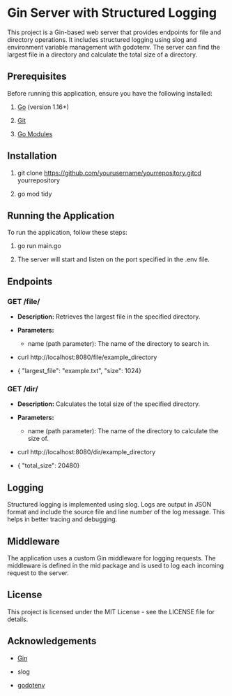 Gin Server with Structured Logging
==================================

This project is a Gin-based web server that provides endpoints for file and directory operations. It includes structured logging using slog and environment variable management with godotenv. The server can find the largest file in a directory and calculate the total size of a directory.

Prerequisites
-------------

Before running this application, ensure you have the following installed:

1.  [Go](https://golang.org/doc/install) (version 1.16+)
    
2.  [Git](https://git-scm.com/book/en/v2/Getting-Started-Installing-Git)
    
3.  [Go Modules](https://blog.golang.org/using-go-modules)
    

Installation
------------

1.  git clone https://github.com/yourusername/yourrepository.gitcd yourrepository
    
2.  go mod tidy
    
   

Running the Application
-----------------------

To run the application, follow these steps:

1.  go run main.go
    
2.  The server will start and listen on the port specified in the .env file.
    

Endpoints
---------

### GET /file/

*   **Description:** Retrieves the largest file in the specified directory.
    
*   **Parameters:**
    
    *   name (path parameter): The name of the directory to search in.
        
*   curl http://localhost:8080/file/example\_directory
    
*   { "largest\_file": "example.txt", "size": 1024}
    

### GET /dir/

*   **Description:** Calculates the total size of the specified directory.
    
*   **Parameters:**
    
    *   name (path parameter): The name of the directory to calculate the size of.
        
*   curl http://localhost:8080/dir/example\_directory
    
*   { "total\_size": 20480}
    

Logging
-------

Structured logging is implemented using slog. Logs are output in JSON format and include the source file and line number of the log message. This helps in better tracing and debugging.

Middleware
----------

The application uses a custom Gin middleware for logging requests. The middleware is defined in the mid package and is used to log each incoming request to the server.

License
-------

This project is licensed under the MIT License - see the LICENSE file for details.



Acknowledgements
----------------

*   [Gin](https://github.com/gin-gonic/gin)
    
*   slog
    
*   [godotenv](https://github.com/joho/godotenv)
    
